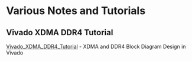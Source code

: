 # Various Notes and Tutorials

## Vivado XDMA DDR4 Tutorial

[Vivado_XDMA_DDR4_Tutorial](Vivado_XDMA_DDR4_Tutorial) - XDMA and DDR4 Block Diagram Design in Vivado

